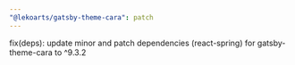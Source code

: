 ```yaml
---
"@lekoarts/gatsby-theme-cara": patch
---
```


fix(deps): update minor and patch dependencies (react-spring) for gatsby-theme-cara to ^9.3.2
